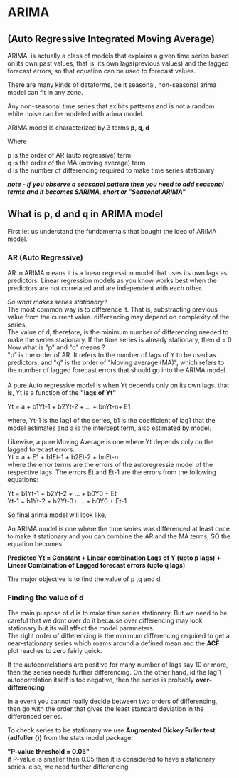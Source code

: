 # ARIMA
## (Auto Regressive Integrated Moving Average)

ARIMA, is actually a class of models that explains a given time series based on its own past values, that is, its own lags(previous values) and the lagged forecast errors, so that equation can be used to forecast values. <br>

There are many kinds of dataforms, be it seasonal, non-seasonal arima model can fit in any zone. <br>

Any non-seasonal time series that exibits patterns and is not a random white noise can be modeled with arima model. <br>

ARIMA model is characterized by 3 terms <b> p, q, d </b> <br>

Where <br>

p is the order of AR (auto regressive) term <br>
q is the order of the MA (moving average) term <br>
d is the number of differencing required to make time series stationary <br>

<b><i>note - if you observe a seasonal pattern then you need to add seasonal terms and it becomes SARIMA, short or "Seasonal ARIMA"</i></b> <br> 

## What is p, d and q in ARIMA model

First let us understand the fundamentals that bought the idea of ARIMA model.
### AR (Auto Regressive)
AR in ARIMA means it is a linear regression model that uses its own lags as predictors. Linear regression models as you know works best when the predictors are not correlated and are independent with each other. <br>

<i> So what makes series stationary? </i> <br>
The most common way is to difference it. That is, substracting previous value from the current value. differencing may depend on complexity of the series. <br>
The value of d, therefore, is the minimum number of differencing needed to make the series stationary. If the time series is already stationary, then d = 0 <br>
Now what is "p" and "q" means ? <br>
"p" is the order of AR. It refers to the number of lags of Y to be used as predictors, and "q" is the order of "Moving average (MA)", which refers to the number of lagged forecast errors that should go into the ARIMA model. <br>
<br>
A pure Auto regressive model is when Yt depends only on its own lags. that is, Yt is a function of the <b>"lags of Yt"</b> <br>

Yt = a + b1Yt-1 + b2Yt-2 + ... + bnYt-n+ E1 <br>

where, Yt-1 is the lag1 of the series, b1 is the coefficient of lag1 that the model estimates and a is the intercept term, also estimated by model. <br>

Likewise, a pure Moving Average is one where Yt depends only on the lagged forecast errors. <br>
Yt = a + E1 + b1Et-1 + b2Et-2 + bnEt-n <br>
where the error terms are the errors of the autoregressie model of the respective lags. The errors Et and Et-1 are the errors from the following equations: <br>

Yt = b1Yt-1 + b2Yt-2 + ... + b0Y0 + Et <br>
Yt-1 = b1Yt-2 + b2Yt-3+ ... + b0Y0 + Et-1 <br>

So final arima model will look like, <br>

An ARIMA model is one where the time series was differenced at least once to make it stationary and you can combine the AR and the MA terms, SO the equation becomes <br>

<b>Predicted Yt = Constant + Linear combination Lags of Y (upto p lags) + Linear Combination of Lagged forecast errors (upto q lags) </b> <br>

The major objective is to find the value of p ,q and d. <br>

### Finding the value of d
The main purpose of d is to make time series stationary. But we need to be careful that we dont over do it because over differencing may look stationary but its will affect the model parameters. <br>
The right order of differencing is the minimum differencing required to get a near-stationary series which roams around a defined mean and the <b> ACF</b> plot reaches to zero fairly quick. <br>

If the autocorrelations are positive for many number of lags say 10 or more, then the series needs further differencing. On the other hand, id the lag 1 autocorrelation itself is too negative, then the series is probably <b>over-differencing</b><br>

In a event you cannot really decide between two orders of differencing, then go with the order that gives the least standard deviation in the differenced series. <br>

To check series to be stationary we use <b>Augmented Dickey Fuller test (adfuller ())</b> from the stats model package. <br>

<b>"P-value threshold = 0.05"</b> <br>
if P-value is smaller than 0.05 then it is considered to have a stationary series. else, we need further differencing.







